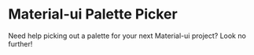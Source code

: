 # Material-ui Palette Picker

Need help picking out a palette for your next Material-ui project?  Look no further!
